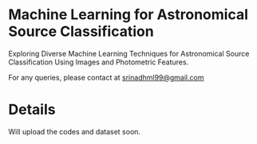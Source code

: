 # Machine Learning for Astronomical Source Classification
Exploring Diverse Machine Learning Techniques for Astronomical Source Classification Using Images and Photometric Features.

For any queries, please contact at srinadhml99@gmail.com

# Details
Will upload the codes and dataset soon.
